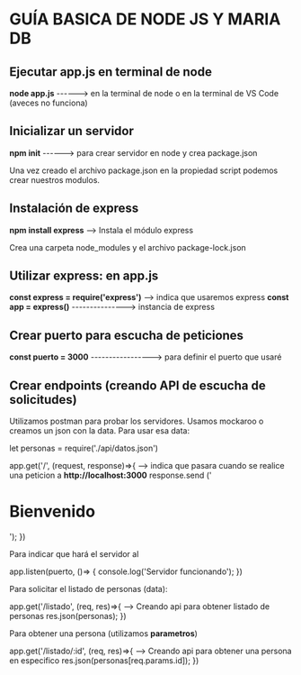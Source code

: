 # GUÍA BASICA DE NODE JS Y MARIA DB

## Ejecutar app.js en terminal de node

**node app.js** ------> en la terminal de node o en la terminal de VS Code (aveces no funciona)

## Inicializar un servidor

**npm init**    ------> para crear servidor en node y crea package.json

Una vez creado el archivo package.json en la propiedad script podemos crear nuestros modulos.

## Instalación de express

**npm install express** --> Instala el módulo express

Crea una carpeta node_modules y el archivo package-lock.json

## Utilizar express: en app.js

**const express = require('express')** --> indica que usaremos express
**const app = express()** ---------------> instancia de express

## Crear puerto para escucha de peticiones

**const puerto = 3000** -----------------> para definir el puerto que usaré

## Crear endpoints (creando API de escucha de solicitudes)

Utilizamos postman para probar los servidores.
Usamos mockaroo o creamos un json con la data.
Para usar esa data:

let personas = require('./api/datos.json')

app.get('/', (request, response)=>{ --> indica que pasara cuando se realice una peticion a **http://localhost:3000**
    response.send ('<h1>Bienvenido</h1>');
}) 

Para indicar que hará el servidor al 

app.listen(puerto, ()=> {
    console.log('Servidor funcionando');
})

Para solicitar el listado de personas (data):

app.get('/listado', (req, res)=>{   --> Creando api para obtener listado de personas
    res.json(personas);
})

Para obtener una persona (utilizamos **parametros**)

app.get('/listado/:id', (req, res)=>{   --> Creando api para obtener una persona en especifico
    res.json(personas[req.params.id]);
})